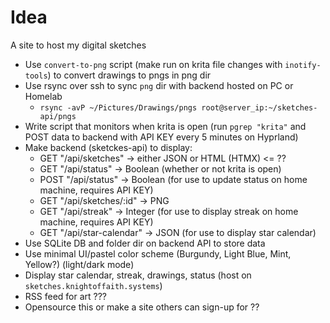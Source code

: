 # Idea
A site to host my digital sketches
- Use `convert-to-png` script (make run on krita file changes with `inotify-tools`) to convert drawings to pngs in png dir
- Use rsync over ssh to sync `png` dir with backend hosted on PC or Homelab
  - `rsync -avP ~/Pictures/Drawings/pngs root@server_ip:~/sketches-api/pngs`
- Write script that monitors when krita is open (run `pgrep "krita"` and POST data to backend with API KEY every 5 minutes on Hyprland)
- Make backend (sketckes-api) to display:
  - GET "/api/sketches" -> either JSON or HTML (HTMX) <= ??
  - GET "/api/status" -> Boolean (whether or not krita is open)
  - POST "/api/status" -> Boolean (for use to update status on home machine, requires API KEY)
  - GET "/api/sketches/:id" -> PNG
  - GET "/api/streak" -> Integer (for use to display streak on home machine, requires API KEY)
  - GET "/api/star-calendar" -> JSON (for use to display star calendar)
- Use SQLite DB and folder dir on backend API to store data
- Use minimal UI/pastel color scheme (Burgundy, Light Blue, Mint, Yellow?) (light/dark mode)
- Display star calendar, streak, drawings, status (host on `sketches.knightoffaith.systems`)
- RSS feed for art ???
- Opensource this or make a site others can sign-up for ??
